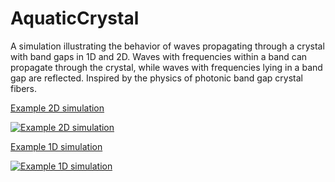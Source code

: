 # AquaticCrystal

A simulation illustrating the behavior of waves propagating through a crystal with band gaps in 1D and 2D. 
Waves with frequencies within a band can propagate through the crystal, while waves with frequencies lying in a band gap are reflected.
Inspired by the physics of photonic band gap crystal fibers.

[Example 2D simulation](https://www.youtube.com/watch?v=mMG0zOJZl9s)

[![Example 2D simulation](https://img.youtube.com/vi/mMG0zOJZl9s/0.jpg)](https://www.youtube.com/watch?v=mMG0zOJZl9s)


[Example 1D simulation](https://www.youtube.com/watch?v=TgXUA8fIOEU)

[![Example 1D simulation](https://img.youtube.com/vi/TgXUA8fIOEU/0.jpg)](https://www.youtube.com/watch?v=TgXUA8fIOEU)
